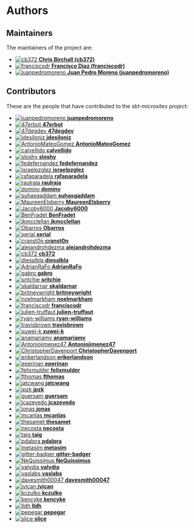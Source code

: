 [comment]: <> (Don't edit this file!)
[comment]: <> (It is automatically updated after every release of https://github.com/47degrees/.github)
[comment]: <> (If you want to suggest a change, please open a PR or issue in that repository)

# Authors

## Maintainers

The maintainers of the project are:

- [![cb372](https://avatars.githubusercontent.com/u/106760?v=4&s=20) **Chris Birchall (cb372)**](https://github.com/cb372)
- [![franciscodr](https://avatars.githubusercontent.com/u/1200151?v=4&s=20) **Francisco Diaz (franciscodr)**](https://github.com/franciscodr)
- [![juanpedromoreno](https://avatars.githubusercontent.com/u/4879373?v=4&s=20) **Juan Pedro Moreno (juanpedromoreno)**](https://github.com/juanpedromoreno)

## Contributors

These are the people that have contributed to the _sbt-microsites_ project:

- [![juanpedromoreno](https://avatars.githubusercontent.com/u/4879373?v=4&s=20) **juanpedromoreno**](https://github.com/juanpedromoreno)
- [![47erbot](https://avatars.githubusercontent.com/u/24799081?v=4&s=20) **47erbot**](https://github.com/47erbot)
- [![47degdev](https://avatars.githubusercontent.com/u/5580770?v=4&s=20) **47degdev**](https://github.com/47degdev)
- [![jdesiloniz](https://avatars.githubusercontent.com/u/2835739?v=4&s=20) **jdesiloniz**](https://github.com/jdesiloniz)
- [![AntonioMateoGomez](https://avatars.githubusercontent.com/u/25897490?v=4&s=20) **AntonioMateoGomez**](https://github.com/AntonioMateoGomez)
- [![calvellido](https://avatars.githubusercontent.com/u/7753447?v=4&s=20) **calvellido**](https://github.com/calvellido)
- [![sloshy](https://avatars.githubusercontent.com/u/427237?v=4&s=20) **sloshy**](https://github.com/sloshy)
- [![fedefernandez](https://avatars.githubusercontent.com/u/720923?v=4&s=20) **fedefernandez**](https://github.com/fedefernandez)
- [![israelpzglez](https://avatars.githubusercontent.com/u/646886?v=4&s=20) **israelpzglez**](https://github.com/israelpzglez)
- [![rafaparadela](https://avatars.githubusercontent.com/u/315070?v=4&s=20) **rafaparadela**](https://github.com/rafaparadela)
- [![raulraja](https://avatars.githubusercontent.com/u/456796?v=4&s=20) **raulraja**](https://github.com/raulraja)
- [![dominv](https://avatars.githubusercontent.com/u/3943031?v=4&s=20) **dominv**](https://github.com/dominv)
- [![suhasgaddam](https://avatars.githubusercontent.com/u/7282584?v=4&s=20) **suhasgaddam**](https://github.com/suhasgaddam)
- [![MaureenElsberry](https://avatars.githubusercontent.com/u/17556002?v=4&s=20) **MaureenElsberry**](https://github.com/MaureenElsberry)
- [![Jacoby6000](https://avatars.githubusercontent.com/u/2672832?v=4&s=20) **Jacoby6000**](https://github.com/Jacoby6000)
- [![BenFradet](https://avatars.githubusercontent.com/u/1737211?v=4&s=20) **BenFradet**](https://github.com/BenFradet)
- [![jkmcclellan](https://avatars.githubusercontent.com/u/52432856?v=4&s=20) **jkmcclellan**](https://github.com/jkmcclellan)
- [![Obarros](https://avatars.githubusercontent.com/u/2852971?v=4&s=20) **Obarros**](https://github.com/Obarros)
- [![xerial](https://avatars.githubusercontent.com/u/57538?v=4&s=20) **xerial**](https://github.com/xerial)
- [![cranst0n](https://avatars.githubusercontent.com/u/1173143?v=4&s=20) **cranst0n**](https://github.com/cranst0n)
- [![alejandrohdezma](https://avatars.githubusercontent.com/u/9027541?v=4&s=20) **alejandrohdezma**](https://github.com/alejandrohdezma)
- [![cb372](https://avatars.githubusercontent.com/u/106760?v=4&s=20) **cb372**](https://github.com/cb372)
- [![diesalbla](https://avatars.githubusercontent.com/u/1764610?v=4&s=20) **diesalbla**](https://github.com/diesalbla)
- [![AdrianRaFo](https://avatars.githubusercontent.com/u/15971742?v=4&s=20) **AdrianRaFo**](https://github.com/AdrianRaFo)
- [![gabro](https://avatars.githubusercontent.com/u/691940?v=4&s=20) **gabro**](https://github.com/gabro)
- [![sritchie](https://avatars.githubusercontent.com/u/69635?v=4&s=20) **sritchie**](https://github.com/sritchie)
- [![skaldarnar](https://avatars.githubusercontent.com/u/1448874?v=4&s=20) **skaldarnar**](https://github.com/skaldarnar)
- [![britneywright](https://avatars.githubusercontent.com/u/4439228?v=4&s=20) **britneywright**](https://github.com/britneywright)
- [![noelmarkham](https://avatars.githubusercontent.com/u/1492487?v=4&s=20) **noelmarkham**](https://github.com/noelmarkham)
- [![franciscodr](https://avatars.githubusercontent.com/u/1200151?v=4&s=20) **franciscodr**](https://github.com/franciscodr)
- [![julien-truffaut](https://avatars.githubusercontent.com/u/1859417?v=4&s=20) **julien-truffaut**](https://github.com/julien-truffaut)
- [![ryan-williams](https://avatars.githubusercontent.com/u/465045?v=4&s=20) **ryan-williams**](https://github.com/ryan-williams)
- [![travisbrown](https://avatars.githubusercontent.com/u/316049?v=4&s=20) **travisbrown**](https://github.com/travisbrown)
- [![xuwei-k](https://avatars.githubusercontent.com/u/389787?v=4&s=20) **xuwei-k**](https://github.com/xuwei-k)
- [![anamariamv](https://avatars.githubusercontent.com/u/2183589?v=4&s=20) **anamariamv**](https://github.com/anamariamv)
- [![Antoniojimenez47](https://avatars.githubusercontent.com/u/24649817?v=4&s=20) **Antoniojimenez47**](https://github.com/Antoniojimenez47)
- [![ChristopherDavenport](https://avatars.githubusercontent.com/u/10272700?v=4&s=20) **ChristopherDavenport**](https://github.com/ChristopherDavenport)
- [![erikerlandson](https://avatars.githubusercontent.com/u/259898?v=4&s=20) **erikerlandson**](https://github.com/erikerlandson)
- [![eperinan](https://avatars.githubusercontent.com/u/3660921?v=4&s=20) **eperinan**](https://github.com/eperinan)
- [![felixmulder](https://avatars.githubusercontent.com/u/1530049?v=4&s=20) **felixmulder**](https://github.com/felixmulder)
- [![fthomas](https://avatars.githubusercontent.com/u/141252?v=4&s=20) **fthomas**](https://github.com/fthomas)
- [![jatcwang](https://avatars.githubusercontent.com/u/4957161?v=4&s=20) **jatcwang**](https://github.com/jatcwang)
- [![jpzk](https://avatars.githubusercontent.com/u/31909?v=4&s=20) **jpzk**](https://github.com/jpzk)
- [![guersam](https://avatars.githubusercontent.com/u/969120?v=4&s=20) **guersam**](https://github.com/guersam)
- [![jcazevedo](https://avatars.githubusercontent.com/u/143188?v=4&s=20) **jcazevedo**](https://github.com/jcazevedo)
- [![jonas](https://avatars.githubusercontent.com/u/8417?v=4&s=20) **jonas**](https://github.com/jonas)
- [![mcanlas](https://avatars.githubusercontent.com/u/881934?v=4&s=20) **mcanlas**](https://github.com/mcanlas)
- [![thesamet](https://avatars.githubusercontent.com/u/307373?v=4&s=20) **thesamet**](https://github.com/thesamet)
- [![necosta](https://avatars.githubusercontent.com/u/26248959?v=4&s=20) **necosta**](https://github.com/necosta)
- [![taig](https://avatars.githubusercontent.com/u/567857?v=4&s=20) **taig**](https://github.com/taig)
- [![pdalpra](https://avatars.githubusercontent.com/u/1514127?v=4&s=20) **pdalpra**](https://github.com/pdalpra)
- [![metasim](https://avatars.githubusercontent.com/u/131013?v=4&s=20) **metasim**](https://github.com/metasim)
- [![gitter-badger](https://avatars.githubusercontent.com/u/8518239?v=4&s=20) **gitter-badger**](https://github.com/gitter-badger)
- [![NeQuissimus](https://avatars.githubusercontent.com/u/628342?v=4&s=20) **NeQuissimus**](https://github.com/NeQuissimus)
- [![valydia](https://avatars.githubusercontent.com/u/2129101?v=4&s=20) **valydia**](https://github.com/valydia)
- [![vaslabs](https://avatars.githubusercontent.com/u/3875429?v=4&s=20) **vaslabs**](https://github.com/vaslabs)
- [![davesmith00047](https://avatars.githubusercontent.com/u/119872582?v=4&s=20) **davesmith00047**](https://github.com/davesmith00047)
- [![jvican](https://avatars.githubusercontent.com/u/2462974?v=4&s=20) **jvican**](https://github.com/jvican)
- [![kczulko](https://avatars.githubusercontent.com/u/19495571?v=4&s=20) **kczulko**](https://github.com/kczulko)
- [![kencyke](https://avatars.githubusercontent.com/u/26133249?v=4&s=20) **kencyke**](https://github.com/kencyke)
- [![lldh](https://avatars.githubusercontent.com/u/2140264?v=4&s=20) **lldh**](https://github.com/lldh)
- [![pepegar](https://avatars.githubusercontent.com/u/694179?v=4&s=20) **pepegar**](https://github.com/pepegar)
- [![slice](https://avatars.githubusercontent.com/u/4206232?v=4&s=20) **slice**](https://github.com/slice)